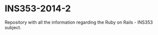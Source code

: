 INS353-2014-2
=============

Repository with all the information regarding the Ruby on Rails - INS353 subject.
